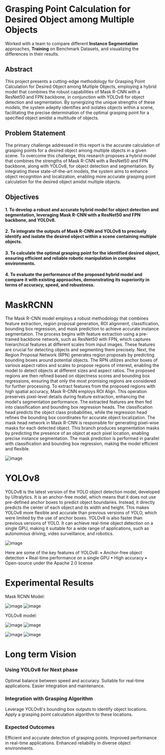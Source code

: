 # Grasping Point Calculation for Desired Object among Multiple Objects

Worked with a team to compare different **Instance Segmentation** approaches, **Training** on Benchmark Datasets, and visualizing the differences in their results. 

## Abstract
This project presents a cutting-edge methodology for Grasping Point Calculation for Desired Object among Multiple Objects, employing a hybrid model that combines the robust capabilities of Mask R-CNN with a ResNet50 and FPN backbone, in conjunction with YOLOv8 for object detection and segmentation. By synergizing the unique strengths of these models, the system adeptly identifies and isolates objects within a scene, facilitating the precise determination of the optimal grasping point for a specified object amidst a multitude of objects.
## Problem Statement
The primary challenge addressed in this report is the accurate calculation of grasping points for a desired object among multiple objects in a given scene. To overcome this challenge, this research proposes a hybrid model that combines the strengths of Mask R-CNN with a ResNet50 and FPN backbone, along with YOLOv8, for object detection and segmentation. By integrating these state-of-the-art models, the system aims to enhance object recognition and localization, enabling more accurate grasping point calculation for the desired object amidst multiple objects.
## Objectives
#### 1. To develop a robust and accurate hybrid model for object detection and segmentation, leveraging Mask R-CNN with a ResNet50 and FPN backbone, and YOLOv8.
#### 2. To integrate the outputs of Mask R-CNN and YOLOv8 to precisely identify and isolate the desired object within a scene containing multiple objects.
#### 3. To calculate the optimal grasping point for the identified desired object, ensuring efficient and reliable robotic manipulation in complex environments.
#### 4. To evaluate the performance of the proposed hybrid model and compare it with existing approaches, demonstrating its superiority in terms of accuracy, speed, and robustness.

# MaskRCNN
The Mask R-CNN model employs a robust methodology that combines feature extraction, region proposal generation, ROI alignment, classification, bounding box regression, and mask prediction to achieve accurate instance segmentation. The process begins with feature extraction using a pre-trained backbone network, such as ResNet50 with FPN, which captures hierarchical features at different scales from input images. These features are crucial for detecting objects and segmenting them precisely.
Next, the Region Proposal Network (RPN) generates region proposals by predicting bounding boxes around potential objects. The RPN utilizes anchor boxes of various aspect ratios and scales to propose regions of interest, enabling the model to detect objects at different sizes and aspect ratios. The proposed regions are then refined based on objectness scores and bounding box regressions, ensuring that only the most promising regions are considered for further processing.
To extract features from the proposed regions with high spatial accuracy, Mask R-CNN employs ROI Align. This operation preserves pixel-level details during feature extraction, enhancing the model's segmentation performance. The extracted features are then fed into classification and bounding box regression heads. The classification head predicts the object class probabilities, while the regression head refines the bounding box coordinates for accurate object localization.
The mask head network in Mask R-CNN is responsible for generating pixel-wise masks for each detected object. This branch produces segmentation masks by predicting the presence of an object at each pixel location, enabling precise instance segmentation. The mask prediction is performed in parallel with classification and bounding box regression, making the model efficient and flexible.


![image](https://github.com/LokuKakkar/Robotic-Grasping-with-Instance-Segmentation/assets/98534834/6f026994-c998-42de-89d9-3c156b476c4e)


# YOLOv8
YOLOv8 is the latest version of the YOLO object detection model, developed by Ultralytics. It is an anchor-free model, which means that it does not use pre-defined anchor boxes to predict object boundaries. Instead, it directly predicts the center of each object and its width and height. This makes YOLOv8 more flexible and accurate than previous versions of YOLO, which were limited by the use of anchor boxes. 
YOLOv8 is also faster than previous versions of YOLO. It can achieve real-time object detection on a single GPU, making it suitable for a wide range of applications, such as autonomous driving, video surveillance, and robotics.

![image](https://github.com/LokuKakkar/Robotic-Grasping-with-Instance-Segmentation/assets/98534834/083c8dd5-01f9-4300-bb7a-86981d28ded4)

Here are some of the key features of YOLOv8: 
• Anchor-free object detection 
• Real-time performance on a single GPU 
• High accuracy 
• Open-source under the Apache 2.0 license

# Experimental Results
Mask RCNN Model: 

![image](https://github.com/LokuKakkar/Robotic-Grasping-with-Instance-Segmentation/assets/98534834/dc9653df-2b37-4113-b4ca-dd8eb8cc75a5)
![image](https://github.com/LokuKakkar/Robotic-Grasping-with-Instance-Segmentation/assets/98534834/3f5c320d-8538-4c3a-af30-7360ae3d4467)

YOLOv8 model:

![image](https://github.com/LokuKakkar/Robotic-Grasping-with-Instance-Segmentation/assets/98534834/9ac20c85-87fa-4d2a-bee8-50381844372c)
![image](https://github.com/LokuKakkar/Robotic-Grasping-with-Instance-Segmentation/assets/98534834/86881575-c85f-46b3-b827-96f08c34d367)


![image](https://github.com/LokuKakkar/Robotic-Grasping-with-Instance-Segmentation/assets/98534834/f8a965a3-95c6-49f4-9344-07e236c70f72)
![image](https://github.com/LokuKakkar/Robotic-Grasping-with-Instance-Segmentation/assets/98534834/c08d04f0-6d39-4d8d-bb80-b27740b993e1)

# Long term Vision
### Using YOLOv8 for Next phase
Optimal balance between speed and accuracy.
Suitable for real-time applications.
Easier integration and maintenance.

### Integration with Grasping Algorithm
Leverage YOLOv8's bounding box outputs to identify object locations.
Apply a grasping point calculation algorithm to these locations.

### Expected Outcomes
Efficient and accurate detection of grasping points.
Improved performance in real-time applications.
Enhanced reliability in diverse object environments.

